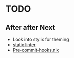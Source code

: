 # TODO

## After after Next
- Look into stylix for theming
- [statix linter](https://git.peppe.rs/languages/statix)
- [Pre-commit-hooks.nix](https://github.com/cachix/pre-commit-hooks.nix)
